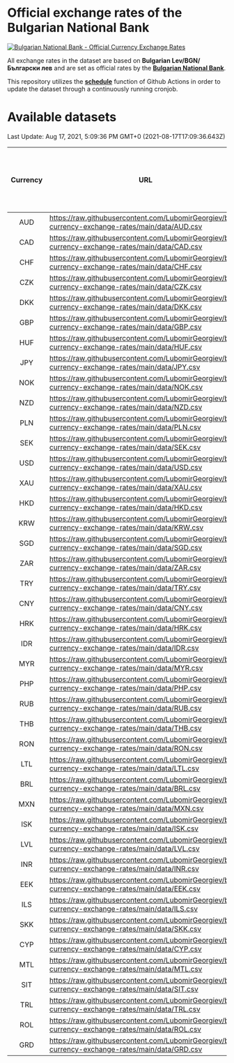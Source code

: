 # Official exchange rates of the Bulgarian National Bank

[![Bulgarian National Bank - Official Currency Exchange Rates](https://github.com/LubomirGeorgiev/bnb-currency-exchange-rates/actions/workflows/update-rates.yml/badge.svg?branch=main)](https://github.com/LubomirGeorgiev/bnb-currency-exchange-rates/actions/workflows/update-rates.yml)

All exchange rates in the dataset are based on **Bulgarian Lev/BGN/Български лев** and are set as official rates by the [**Bulgarian National Bank**](https://www.bnb.bg/Statistics/StExternalSector/StExchangeRates/StERForeignCurrencies/index.htm?toLang=_EN).

This repository utilizes the [**schedule**](https://docs.github.com/en/actions/reference/events-that-trigger-workflows) function of Github Actions in order to update the dataset through a continuously running cronjob.

# Available datasets

<!-- START LINKS (DO NOT EVER FU*ING DELETE THIS COMMENT FOR THE LOVE OF YOUR LIFE!!! IF YOU ARE CURIOS HOW IT WORKS, YOU CAN HAVE A LOOK AT ./src/updateReadme.ts) -->

Last Update: Aug 17, 2021, 5:09:36 PM GMT+0 (2021-08-17T17:09:36.643Z)

| Currency | URL                                                                                             | Number of records | Number of missing days that were filled in |
| :------: | ----------------------------------------------------------------------------------------------- | :---------------: | :----------------------------------------: |
|   AUD    | https://raw.githubusercontent.com/LubomirGeorgiev/bnb-currency-exchange-rates/main/data/AUD.csv |       7996        |                    2474                    |
|   CAD    | https://raw.githubusercontent.com/LubomirGeorgiev/bnb-currency-exchange-rates/main/data/CAD.csv |       7996        |                    2474                    |
|   CHF    | https://raw.githubusercontent.com/LubomirGeorgiev/bnb-currency-exchange-rates/main/data/CHF.csv |       7996        |                    2474                    |
|   CZK    | https://raw.githubusercontent.com/LubomirGeorgiev/bnb-currency-exchange-rates/main/data/CZK.csv |       7996        |                    2474                    |
|   DKK    | https://raw.githubusercontent.com/LubomirGeorgiev/bnb-currency-exchange-rates/main/data/DKK.csv |       7996        |                    2474                    |
|   GBP    | https://raw.githubusercontent.com/LubomirGeorgiev/bnb-currency-exchange-rates/main/data/GBP.csv |       7996        |                    2474                    |
|   HUF    | https://raw.githubusercontent.com/LubomirGeorgiev/bnb-currency-exchange-rates/main/data/HUF.csv |       7996        |                    2474                    |
|   JPY    | https://raw.githubusercontent.com/LubomirGeorgiev/bnb-currency-exchange-rates/main/data/JPY.csv |       7996        |                    2474                    |
|   NOK    | https://raw.githubusercontent.com/LubomirGeorgiev/bnb-currency-exchange-rates/main/data/NOK.csv |       7996        |                    2474                    |
|   NZD    | https://raw.githubusercontent.com/LubomirGeorgiev/bnb-currency-exchange-rates/main/data/NZD.csv |       7996        |                    2474                    |
|   PLN    | https://raw.githubusercontent.com/LubomirGeorgiev/bnb-currency-exchange-rates/main/data/PLN.csv |       7996        |                    2474                    |
|   SEK    | https://raw.githubusercontent.com/LubomirGeorgiev/bnb-currency-exchange-rates/main/data/SEK.csv |       7996        |                    2474                    |
|   USD    | https://raw.githubusercontent.com/LubomirGeorgiev/bnb-currency-exchange-rates/main/data/USD.csv |       7996        |                    2474                    |
|   XAU    | https://raw.githubusercontent.com/LubomirGeorgiev/bnb-currency-exchange-rates/main/data/XAU.csv |       7996        |                    2476                    |
|   HKD    | https://raw.githubusercontent.com/LubomirGeorgiev/bnb-currency-exchange-rates/main/data/HKD.csv |       7696        |                    2385                    |
|   KRW    | https://raw.githubusercontent.com/LubomirGeorgiev/bnb-currency-exchange-rates/main/data/KRW.csv |       7696        |                    2385                    |
|   SGD    | https://raw.githubusercontent.com/LubomirGeorgiev/bnb-currency-exchange-rates/main/data/SGD.csv |       7696        |                    2385                    |
|   ZAR    | https://raw.githubusercontent.com/LubomirGeorgiev/bnb-currency-exchange-rates/main/data/ZAR.csv |       7696        |                    2385                    |
|   TRY    | https://raw.githubusercontent.com/LubomirGeorgiev/bnb-currency-exchange-rates/main/data/TRY.csv |       6176        |                    1913                    |
|   CNY    | https://raw.githubusercontent.com/LubomirGeorgiev/bnb-currency-exchange-rates/main/data/CNY.csv |       6057        |                    1878                    |
|   HRK    | https://raw.githubusercontent.com/LubomirGeorgiev/bnb-currency-exchange-rates/main/data/HRK.csv |       6057        |                    1878                    |
|   IDR    | https://raw.githubusercontent.com/LubomirGeorgiev/bnb-currency-exchange-rates/main/data/IDR.csv |       6057        |                    1878                    |
|   MYR    | https://raw.githubusercontent.com/LubomirGeorgiev/bnb-currency-exchange-rates/main/data/MYR.csv |       6057        |                    1878                    |
|   PHP    | https://raw.githubusercontent.com/LubomirGeorgiev/bnb-currency-exchange-rates/main/data/PHP.csv |       6057        |                    1878                    |
|   RUB    | https://raw.githubusercontent.com/LubomirGeorgiev/bnb-currency-exchange-rates/main/data/RUB.csv |       6057        |                    1878                    |
|   THB    | https://raw.githubusercontent.com/LubomirGeorgiev/bnb-currency-exchange-rates/main/data/THB.csv |       6057        |                    1878                    |
|   RON    | https://raw.githubusercontent.com/LubomirGeorgiev/bnb-currency-exchange-rates/main/data/RON.csv |       5998        |                    1860                    |
|   LTL    | https://raw.githubusercontent.com/LubomirGeorgiev/bnb-currency-exchange-rates/main/data/LTL.csv |       5156        |                    1585                    |
|   BRL    | https://raw.githubusercontent.com/LubomirGeorgiev/bnb-currency-exchange-rates/main/data/BRL.csv |       5085        |                    1579                    |
|   MXN    | https://raw.githubusercontent.com/LubomirGeorgiev/bnb-currency-exchange-rates/main/data/MXN.csv |       5085        |                    1579                    |
|   ISK    | https://raw.githubusercontent.com/LubomirGeorgiev/bnb-currency-exchange-rates/main/data/ISK.csv |       4994        |                    1550                    |
|   LVL    | https://raw.githubusercontent.com/LubomirGeorgiev/bnb-currency-exchange-rates/main/data/LVL.csv |       4793        |                    1473                    |
|   INR    | https://raw.githubusercontent.com/LubomirGeorgiev/bnb-currency-exchange-rates/main/data/INR.csv |       4716        |                    1463                    |
|   EEK    | https://raw.githubusercontent.com/LubomirGeorgiev/bnb-currency-exchange-rates/main/data/EEK.csv |       4001        |                    1227                    |
|   ILS    | https://raw.githubusercontent.com/LubomirGeorgiev/bnb-currency-exchange-rates/main/data/ILS.csv |       3992        |                    1244                    |
|   SKK    | https://raw.githubusercontent.com/LubomirGeorgiev/bnb-currency-exchange-rates/main/data/SKK.csv |       2975        |                    917                     |
|   CYP    | https://raw.githubusercontent.com/LubomirGeorgiev/bnb-currency-exchange-rates/main/data/CYP.csv |       2907        |                    891                     |
|   MTL    | https://raw.githubusercontent.com/LubomirGeorgiev/bnb-currency-exchange-rates/main/data/MTL.csv |       2607        |                    802                     |
|   SIT    | https://raw.githubusercontent.com/LubomirGeorgiev/bnb-currency-exchange-rates/main/data/SIT.csv |       2545        |                    781                     |
|   TRL    | https://raw.githubusercontent.com/LubomirGeorgiev/bnb-currency-exchange-rates/main/data/TRL.csv |       1818        |                    559                     |
|   ROL    | https://raw.githubusercontent.com/LubomirGeorgiev/bnb-currency-exchange-rates/main/data/ROL.csv |       1698        |                    525                     |
|   GRD    | https://raw.githubusercontent.com/LubomirGeorgiev/bnb-currency-exchange-rates/main/data/GRD.csv |        359        |                    107                     |

<!-- END LINKS (DO NOT EVER FU*ING DELETE THIS COMMENT FOR THE LOVE OF YOUR LIFE!!! IF YOU ARE CURIOS HOW IT WORKS, YOU CAN HAVE A LOOK AT ./src/updateReadme.ts) -->
